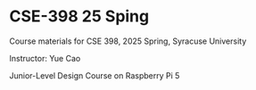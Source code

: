 # CSE-398 25 Sping
Course materials for CSE 398, 2025 Spring, Syracuse University

Instructor: Yue Cao

Junior-Level Design Course on Raspberry Pi 5
